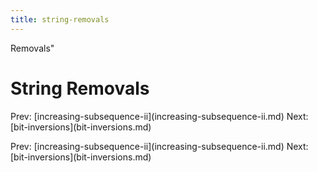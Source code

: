 ```yaml
---
title: string-removals
---
```


Removals\"

# String Removals

Prev:
\[increasing-subsequence-ii](increasing-subsequence-ii.md)
Next: \[bit-inversions](bit-inversions.md)

Prev:
\[increasing-subsequence-ii](increasing-subsequence-ii.md)
Next: \[bit-inversions](bit-inversions.md)
